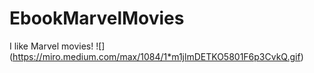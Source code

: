 # EbookMarvelMovies
I like Marvel movies!
![] (https://miro.medium.com/max/1084/1*m1jlmDETKO5801F6p3CvkQ.gif)
